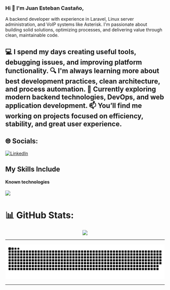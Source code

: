 

### Hi 👋 I'm Juan Esteban Castaño,

A backend developer with experience in Laravel, Linux server administration, and VoIP systems like Asterisk. I'm passionate about building solid solutions, optimizing processes, and delivering value through clean, maintainable code.

💻 I spend my days creating useful tools, debugging issues, and improving platform functionality.
🔍 I'm always learning more about best development practices, clean architecture, and process automation.
🌱 Currently exploring modern backend technologies, DevOps, and web application development.
📫 You’ll find me working on projects focused on efficiency, stability, and great user experience.
---
## 🌐 Socials:
 [![LinkedIn](https://img.shields.io/badge/LinkedIn-%230077B5.svg?logo=linkedin&logoColor=white)](https://www.linkedin.com/in/juan-castaño-a52235217) 

## My Skills Include

<h4> Known technologies </h4>
<span> 
  <img src="https://skillicons.dev/icons?i=js,html,css,cpp,php,py,laravel,bootstrap,postgres,mysql,vscode,androidstudio,docker,linux,git,postman)](https://skillicons.dev">
 
</span>



# 📊 GitHub Stats:
<div style="display: flex; justify-content: center; align-items: center; gap: 20px; flex-wrap: wrap; margin: 7px, 10px>
  <img src="https://github-readme-stats.vercel.app/api?username=JuanEstebanCastano&theme=dark&hide_border=false&include_all_commits=false&count_private=false" />
  <img src="https://github-readme-stats.vercel.app/api/top-langs/?username=JuanEstebanCastano&theme=dark&hide_border=false&include_all_commits=false&count_private=false&layout=compact" />
</div>

---
<p align="center">
  <img  src="https://raw.githubusercontent.com/Elanza-48/Elanza-48/main/resources/img/github-contribution-grid-snake.svg"
    alt="example" />
</p>

---



